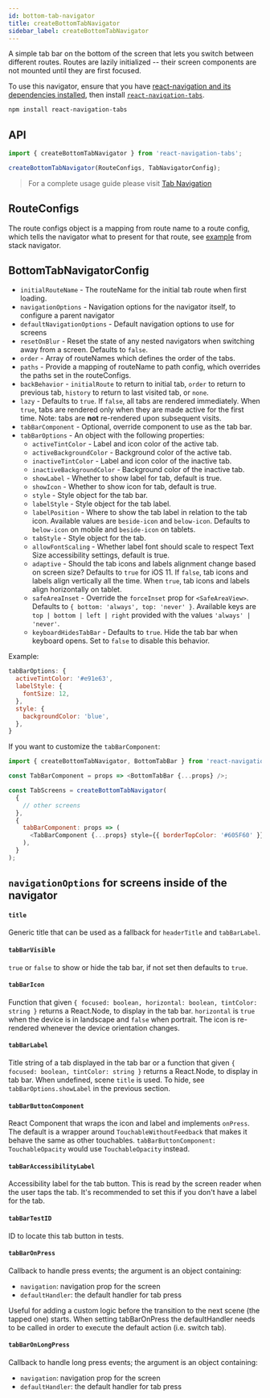 ```yaml
---
id: bottom-tab-navigator
title: createBottomTabNavigator
sidebar_label: createBottomTabNavigator
---
```


A simple tab bar on the bottom of the screen that lets you switch between different routes. Routes are lazily initialized -- their screen components are not mounted until they are first focused.

To use this navigator, ensure that you have [react-navigation and its dependencies installed](getting-started.md), then install [`react-navigation-tabs`](https://github.com/react-navigation/tabs).

```bash npm2yarn
npm install react-navigation-tabs
```

## API

```js
import { createBottomTabNavigator } from 'react-navigation-tabs';

createBottomTabNavigator(RouteConfigs, TabNavigatorConfig);
```

> For a complete usage guide please visit [Tab Navigation](https://reactnavigation.org/docs/en/tab-based-navigation.html)

## RouteConfigs

The route configs object is a mapping from route name to a route config, which tells the navigator what to present for that route, see [example](stack-navigator.html#routeconfigs) from stack navigator.

## BottomTabNavigatorConfig

- `initialRouteName` - The routeName for the initial tab route when first loading.
- `navigationOptions` - Navigation options for the navigator itself, to configure a parent navigator
- `defaultNavigationOptions` - Default navigation options to use for screens
- `resetOnBlur` - Reset the state of any nested navigators when switching away from a screen. Defaults to `false`.
- `order` - Array of routeNames which defines the order of the tabs.
- `paths` - Provide a mapping of routeName to path config, which overrides the paths set in the routeConfigs.
- `backBehavior` - `initialRoute` to return to initial tab, `order` to return to previous tab, `history` to return to last visited tab, or `none`.
- `lazy` - Defaults to `true`. If `false`, all tabs are rendered immediately. When `true`, tabs are rendered only when they are made active for the first time. Note: tabs are **not** re-rendered upon subsequent visits.
- `tabBarComponent` - Optional, override component to use as the tab bar.
- `tabBarOptions` - An object with the following properties:
  - `activeTintColor` - Label and icon color of the active tab.
  - `activeBackgroundColor` - Background color of the active tab.
  - `inactiveTintColor` - Label and icon color of the inactive tab.
  - `inactiveBackgroundColor` - Background color of the inactive tab.
  - `showLabel` - Whether to show label for tab, default is true.
  - `showIcon` - Whether to show icon for tab, default is true.
  - `style` - Style object for the tab bar.
  - `labelStyle` - Style object for the tab label.
  - `labelPosition` - Where to show the tab label in relation to the tab icon. Available values are `beside-icon` and `below-icon`. Defaults to `below-icon` on mobile and `beside-icon` on tablets.
  - `tabStyle` - Style object for the tab.
  - `allowFontScaling` - Whether label font should scale to respect Text Size accessibility settings, default is true.
  - `adaptive` - Should the tab icons and labels alignment change based on screen size? Defaults to `true` for iOS 11. If `false`, tab icons and labels align vertically all the time. When `true`, tab icons and labels align horizontally on tablet.
  - `safeAreaInset` - Override the `forceInset` prop for `<SafeAreaView>`. Defaults to `{ bottom: 'always', top: 'never' }`. Available keys are `top | bottom | left | right` provided with the values `'always' | 'never'`.
  - `keyboardHidesTabBar` - Defaults to `true`. Hide the tab bar when keyboard opens. Set to `false` to disable this behavior.

Example:

```js
tabBarOptions: {
  activeTintColor: '#e91e63',
  labelStyle: {
    fontSize: 12,
  },
  style: {
    backgroundColor: 'blue',
  },
}
```

If you want to customize the `tabBarComponent`:

```js
import { createBottomTabNavigator, BottomTabBar } from 'react-navigation-tabs';

const TabBarComponent = props => <BottomTabBar {...props} />;

const TabScreens = createBottomTabNavigator(
  {
    // other screens
  },
  {
    tabBarComponent: props => (
      <TabBarComponent {...props} style={{ borderTopColor: '#605F60' }} />
    ),
  }
);
```

## `navigationOptions` for screens inside of the navigator

#### `title`

Generic title that can be used as a fallback for `headerTitle` and `tabBarLabel`.

#### `tabBarVisible`

`true` or `false` to show or hide the tab bar, if not set then defaults to `true`.

#### `tabBarIcon`

Function that given `{ focused: boolean, horizontal: boolean, tintColor: string }` returns a React.Node, to display in the tab bar. `horizontal` is `true` when the device is in landscape and `false` when portrait. The icon is re-rendered whenever the device orientation changes.

#### `tabBarLabel`

Title string of a tab displayed in the tab bar or a function that given `{ focused: boolean, tintColor: string }` returns a React.Node, to display in tab bar. When undefined, scene `title` is used. To hide, see `tabBarOptions.showLabel` in the previous section.

#### `tabBarButtonComponent`

React Component that wraps the icon and label and implements `onPress`. The default is a wrapper around `TouchableWithoutFeedback` that makes it behave the same as other touchables. `tabBarButtonComponent: TouchableOpacity` would use `TouchableOpacity` instead.

#### `tabBarAccessibilityLabel`

Accessibility label for the tab button. This is read by the screen reader when the user taps the tab. It's recommended to set this if you don't have a label for the tab.

#### `tabBarTestID`

ID to locate this tab button in tests.

#### `tabBarOnPress`

Callback to handle press events; the argument is an object containing:

- `navigation`: navigation prop for the screen
- `defaultHandler`: the default handler for tab press

Useful for adding a custom logic before the transition to the next scene (the
tapped one) starts. When setting tabBarOnPress the defaultHandler needs to be called in order to execute the default action (i.e. switch tab).

#### `tabBarOnLongPress`

Callback to handle long press events; the argument is an object containing:

- `navigation`: navigation prop for the screen
- `defaultHandler`: the default handler for tab press
